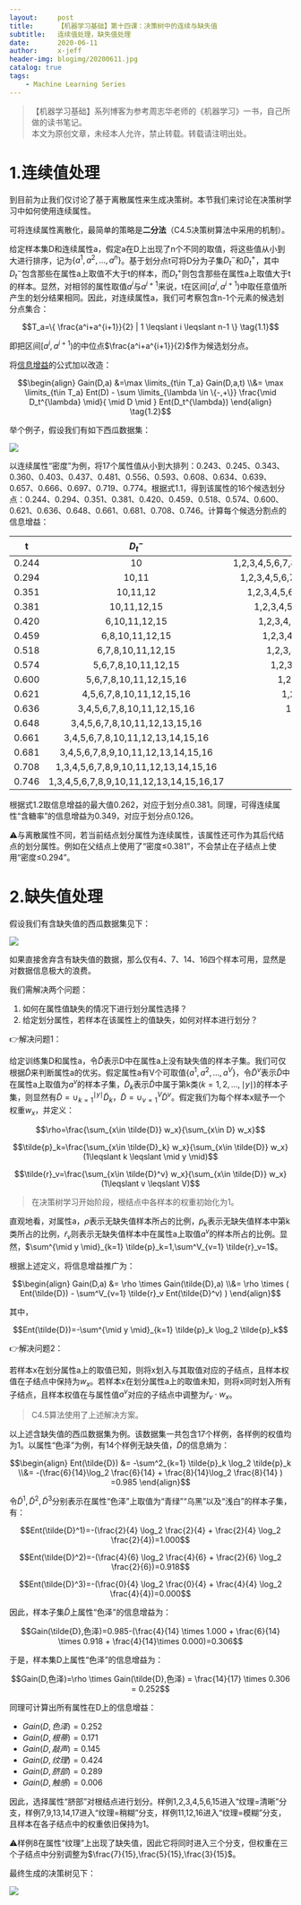 ```yaml
---
layout:     post
title:      【机器学习基础】第十四课：决策树中的连续与缺失值
subtitle:   连续值处理，缺失值处理
date:       2020-06-11
author:     x-jeff
header-img: blogimg/20200611.jpg
catalog: true
tags:
    - Machine Learning Series
---
```

>【机器学习基础】系列博客为参考周志华老师的《机器学习》一书，自己所做的读书笔记。  
>本文为原创文章，未经本人允许，禁止转载。转载请注明出处。

# 1.连续值处理

到目前为止我们仅讨论了基于离散属性来生成决策树。本节我们来讨论在决策树学习中如何使用连续属性。

可将连续属性离散化，最简单的策略是**二分法**（C4.5决策树算法中采用的机制）。

给定样本集D和连续属性a，假定a在D上出现了n个不同的取值，将这些值从小到大进行排序，记为$\{a^1,a^2,...,a^n \}$。基于划分点t可将D分为子集$D_t^-$和$D_t^+$，其中$D_t^-$包含那些在属性a上取值不大于t的样本，而$D_t^+$则包含那些在属性a上取值大于t的样本。显然，对相邻的属性取值$a^i$与$a^{i+1}$来说，t在区间$[a^i,a^{i+1})$中取任意值所产生的划分结果相同。因此，对连续属性a，我们可考察包含n-1个元素的候选划分点集合：

$$T_a=\{ \frac{a^i+a^{i+1}}{2} | 1 \leqslant i \leqslant n-1 \} \tag{1.1}$$

即把区间$[a^i,a^{i+1})$的中位点$\frac{a^i+a^{i+1}}{2}$作为候选划分点。

将[信息增益](http://shichaoxin.com/2020/03/17/机器学习基础-第十二课-决策树的划分选择/)的公式加以改造：

$$\begin{align} Gain(D,a) &=\max \limits_{t\in T_a} Gain(D,a,t) \\&= \max \limits_{t\in T_a} Ent(D) - \sum \limits_{\lambda \in \{-,+\}} \frac{\mid D_t^{\lambda} \mid}{ \mid D \mid } Ent(D_t^{\lambda}) \end{align} \tag{1.2}$$

举个例子，假设我们有如下西瓜数据集：

![](https://github.com/x-jeff/BlogImage/raw/master/MachineLearningSeries/Lesson14/14x1.png)

以连续属性“密度”为例，将17个属性值从小到大排列：0.243、0.245、0.343、0.360、0.403、0.437、0.481、0.556、0.593、0.608、0.634、0.639、0.657、0.666、0.697、0.719、0.774。根据式1.1，得到该属性的16个候选划分点：0.244、0.294、0.351、0.381、0.420、0.459、0.518、0.574、0.600、0.621、0.636、0.648、0.661、0.681、0.708、0.746。计算每个候选分割点的信息增益：

|t|$D_t^-$|$D_t^+$|Gain|
|:-:|:-:|:-:|:-:|
|0.244|10|1,2,3,4,5,6,7,8,9,11,12,13,14,15,16,17|0.056|
|0.294|10,11|1,2,3,4,5,6,7,8,9,12,13,14,15,16,17|0.118|
|0.351|10,11,12|1,2,3,4,5,6,7,8,9,13,14,15,16,17|0.186|
|0.381|10,11,12,15|1,2,3,4,5,6,7,8,9,13,14,16,17|0.262|
|0.420|6,10,11,12,15|1,2,3,4,5,7,8,9,13,14,16,17|0.093|
|0.459|6,8,10,11,12,15|1,2,3,4,5,7,9,13,14,16,17|0.030|
|0.518|6,7,8,10,11,12,15|1,2,3,4,5,9,13,14,16,17|0.004|
|0.574|5,6,7,8,10,11,12,15|1,2,3,4,9,13,14,16,17|0.002|
|0.600|5,6,7,8,10,11,12,15,16|1,2,3,4,9,13,14,17|0.002|
|0.621|4,5,6,7,8,10,11,12,15,16|1,2,3,9,13,14,17|0.004|
|0.636|3,4,5,6,7,8,10,11,12,15,16|1,2,9,13,14,17|0.030|
|0.648|3,4,5,6,7,8,10,11,12,13,15,16|1,2,9,14,17|0.006|
|0.661|3,4,5,6,7,8,10,11,12,13,14,15,16|1,2,9,17|0.001|
|0.681|3,4,5,6,7,8,9,10,11,12,13,14,15,16|1,2,17|0.024|
|0.708|1,3,4,5,6,7,8,9,10,11,12,13,14,15,16|2,17|0.000|
|0.746|1,3,4,5,6,7,8,9,10,11,12,13,14,15,16,17|2|0.067|

根据式1.2取信息增益的最大值0.262，对应于划分点0.381。同理，可得连续属性“含糖率”的信息增益为0.349，对应于划分点0.126。

⚠️与离散属性不同，若当前结点划分属性为连续属性，该属性还可作为其后代结点的划分属性。例如在父结点上使用了“密度$\leqslant$0.381”，不会禁止在子结点上使用“密度$\leqslant$0.294”。

# 2.缺失值处理

假设我们有含缺失值的西瓜数据集见下：

![](https://github.com/x-jeff/BlogImage/raw/master/MachineLearningSeries/Lesson14/14x2.png)

如果直接舍弃含有缺失值的数据，那么仅有4、7、14、16四个样本可用，显然是对数据信息极大的浪费。

我们需解决两个问题：

1. 如何在属性值缺失的情况下进行划分属性选择？
2. 给定划分属性，若样本在该属性上的值缺失，如何对样本进行划分？

👉解决问题1：

给定训练集D和属性a，令$\tilde{D}$表示D中在属性a上没有缺失值的样本子集。我们可仅根据$\tilde{D}$来判断属性a的优劣。假定属性a有V个可取值$\{ a^1,a^2,...,a^V \}$，令$\tilde{D}^v$表示$\tilde{D}$中在属性a上取值为$a^v$的样本子集，$\tilde{D}_k$表示$\tilde{D}$中属于第k类$(k=1,2,...,\mid y \mid)$的样本子集，则显然有$\tilde{D}=\cup^{\mid y \mid}_{k=1} \tilde{D}_k$，$\tilde{D}=\cup^V_{v=1} \tilde{D}^v$。假定我们为每个样本x赋予一个权重$w_x$，并定义：

$$\rho=\frac{\sum_{x\in \tilde{D}} w_x}{\sum_{x\in D} w_x}$$

$$\tilde{p}_k=\frac{\sum_{x\in \tilde{D}_k} w_x}{\sum_{x\in \tilde{D}} w_x} (1\leqslant k \leqslant \mid y \mid)$$

$$\tilde{r}_v=\frac{\sum_{x\in \tilde{D}^v} w_x}{\sum_{x\in \tilde{D}} w_x} (1\leqslant v \leqslant V)$$

>在决策树学习开始阶段，根结点中各样本的权重初始化为1。

直观地看，对属性a，$\rho$表示无缺失值样本所占的比例，$\tilde{p}_k$表示无缺失值样本中第k类所占的比例，$\tilde{r}_v$则表示无缺失值样本中在属性a上取值$a^v$的样本所占的比例。显然，$\sum^{\mid y \mid}_{k=1} \tilde{p}_k=1,\sum^V_{v=1} \tilde{r}_v=1$。

根据上述定义，将信息增益推广为：

$$\begin{align} Gain(D,a) &= \rho \times Gain(\tilde{D},a) \\&= \rho \times ( Ent(\tilde{D}) - \sum^V_{v=1} \tilde{r}_v Ent(\tilde{D}^v) ) \end{align}$$

其中，

$$Ent(\tilde{D})=-\sum^{\mid y \mid}_{k=1} \tilde{p}_k \log_2 \tilde{p}_k$$

👉解决问题2：

若样本x在划分属性a上的取值已知，则将x划入与其取值对应的子结点，且样本权值在子结点中保持为$w_x$。若样本x在划分属性a上的取值未知，则将x同时划入所有子结点，且样本权值在与属性值$a^v$对应的子结点中调整为$\tilde{r}_v \cdot w_x$。

>C4.5算法使用了上述解决方案。

以上述含缺失值的西瓜数据集为例。该数据集一共包含17个样例，各样例的权值均为1。以属性“色泽”为例，有14个样例无缺失值，$\tilde{D}$的信息熵为：

$$\begin{align} Ent(\tilde{D}) &= -\sum^2_{k=1} \tilde{p}_k \log_2 \tilde{p}_k \\&= -(\frac{6}{14}\log_2 \frac{6}{14} + \frac{8}{14}\log_2 \frac{8}{14} ) =0.985 \end{align}$$

令$\tilde{D}^1,\tilde{D}^2,\tilde{D}^3$分别表示在属性“色泽”上取值为“青绿”“乌黑”以及“浅白”的样本子集，有：

$$Ent(\tilde{D}^1)=-(\frac{2}{4} \log_2 \frac{2}{4} + \frac{2}{4} \log_2 \frac{2}{4})=1.000$$

$$Ent(\tilde{D}^2)=-(\frac{4}{6} \log_2 \frac{4}{6} + \frac{2}{6} \log_2 \frac{2}{6})=0.918$$

$$Ent(\tilde{D}^3)=-(\frac{0}{4} \log_2 \frac{0}{4} + \frac{4}{4} \log_2 \frac{4}{4})=0.000$$

因此，样本子集$\tilde{D}$上属性“色泽”的信息增益为：

$$Gain(\tilde{D},色泽)=0.985-(\frac{4}{14} \times 1.000 + \frac{6}{14} \times 0.918 + \frac{4}{14}\times 0.000)=0.306$$

于是，样本集D上属性“色泽”的信息增益为：

$$Gain(D,色泽)=\rho \times Gain(\tilde{D},色泽) = \frac{14}{17} \times 0.306 = 0.252$$

同理可计算出所有属性在D上的信息增益：

* $Gain(D,色泽)=0.252$
* $Gain(D,根蒂)=0.171$
* $Gain(D,敲声)=0.145$
* $Gain(D,纹理)=0.424$
* $Gain(D,脐部)=0.289$
* $Gain(D,触感)=0.006$

因此，选择属性“脐部”对根结点进行划分。样例1,2,3,4,5,6,15进入“纹理=清晰”分支，样例7,9,13,14,17进入“纹理=稍糊”分支，样例11,12,16进入“纹理=模糊”分支，且样本在各子结点中的权重依旧保持为1。

⚠️样例8在属性“纹理”上出现了缺失值，因此它将同时进入三个分支，但权重在三个子结点中分别调整为$\frac{7}{15},\frac{5}{15},\frac{3}{15}$。

最终生成的决策树见下：

![](https://github.com/x-jeff/BlogImage/raw/master/MachineLearningSeries/Lesson14/14x3.png)